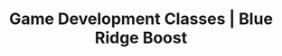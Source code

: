 ---
page_title: "Game Development at Blue Ridge Boost"
page_subtitle: ""
title: "Game Development Classes | Blue Ridge Boost"
section: classes
selected_subject: "Game Development"
layout: "list"
---